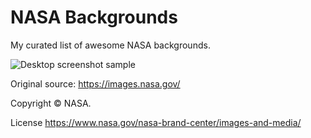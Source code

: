 # NASA Backgrounds

My curated list of awesome NASA backgrounds.

![Desktop screenshot sample](./sample.png)

Original source: https://images.nasa.gov/

Copyright © NASA.

License https://www.nasa.gov/nasa-brand-center/images-and-media/